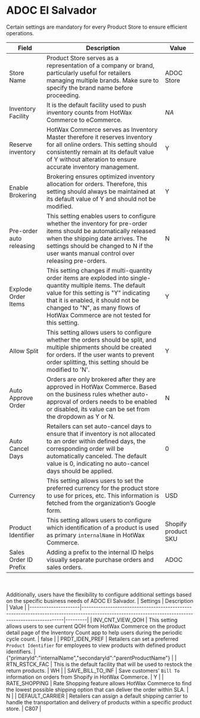 # ADOC El Salvador

Certain settings are mandatory for every Product Store to ensure efficient operations.

| Field                | Description                                                                                                                                                                                      | Value          |
|----------------------|--------------------------------------------------------------------------------------------------------------------------------------------------------------------------------------------------|----------------|
| Store Name           | Product Store serves as a representation of a company or brand, particularly useful for retailers managing multiple brands. Make sure to specify the brand name before proceeding.                 | ADOC Store     |
| Inventory Facility   | It is the default facility used to push inventory counts from HotWax Commerce to eCommerce.                                                                                                   | _NA_           |
| Reserve inventory    | HotWax Commerce serves as Inventory Master therefore it reserves inventory for all online orders. This setting should consistently remain at its default value of Y without alteration to ensure accurate inventory management.                    | Y              |
| Enable Brokering     | Brokering ensures optimized inventory allocation for orders. Therefore, this setting should always be maintained at its default value of Y and should not be modified.                             | Y              |
| Pre-order auto releasing | This setting enables users to configure whether the inventory for pre-order items should be automatically released when the shipping date arrives. The settings should be changed to N if the user wants manual control over releasing pre-orders. | N              |
| Explode Order Items  | This setting changes if multi-quantity order items are exploded into single-quantity multiple items. The default value for this setting is "Y" indicating that it is enabled, it should not be changed to "N", as many flows of HotWax Commerce are not tested for this setting. | Y              |
| Allow Split          | This setting allows users to configure whether the orders should be split, and multiple shipments should be created for orders. If the user wants to prevent order splitting, this setting should be modified to 'N'.                            | Y              |
| Auto Approve Order   | Orders are only brokered after they are approved in HotWax Commerce. Based on the business rules whether auto-approval of orders needs to be enabled or disabled, its value can be set from the dropdown as Y or N.                                     | N              |
| Auto Cancel Days     | Retailers can set auto-cancel days to ensure that if inventory is not allocated to an order within defined days, the corresponding order will be automatically canceled. The default value is 0, indicating no auto-cancel days should be applied. | 0              |
| Currency             | This setting allows users to set the preferred currency for the product store to use for prices, etc. This information is fetched from the organization’s Google form.                                     | USD            |
| Product Identifier   | This setting allows users to configure which identification of a product is used as primary `internalName` in HotWax Commerce.                                                                | Shopify product SKU |
| Sales Order ID Prefix | Adding a prefix to the internal ID helps visually separate purchase orders and sales orders.                                                                                                   | ADOC           |

<br></br>
Additionally, users have the flexibility to configure additional settings based on the specific business needs of ADOC El Salvador.
| Settings            | Description                                                                                                                                        | Value   |
|---------------------|----------------------------------------------------------------------------------------------------------------------------------------------------|---------|
| INV_CNT_VIEW_QOH    | This setting allows users to see current QOH from HotWax Commerce on the product detail page of the Inventory Count app to help users during the periodic cycle count.                                       | false   |
| PRDT_IDEN_PREF      | Retailers can set a preferred `Product Identifier` for employees to view products with defined product identifiers.                                  | {"primaryId":"internalName","secondaryId":"parentProductName"} |
| RTN_RSTCK_FAC       | This is the default facility that will be used to restock the return products.                                                                    | WH      |
| SAVE_BILL_TO_INF    | Save customers' `Bill To` information on orders from Shopify in HotWax Commerce.                                                                  | Y       |
| RATE_SHOPPING       | Rate Shopping feature allows HotWax Commerce to find the lowest possible shipping option that can deliver the order within SLA.                    | N       |
| DEFAULT_CARRIER     | Retailers can assign a default shipping carrier to handle the transportation and delivery of products within a specific product store.              | C807    |

